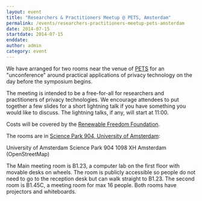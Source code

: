 ```yaml
---
layout: event
title: "Researchers & Practitioners Meetup @ PETS, Amsterdam"
permalink: /events/researchers-practitioners-meetup-pets-amsterdam
date: 2014-07-15
startdate: 2014-07-15
enddate:
author: admin
category: event
---
```


We have arranged for two rooms near the venue of [PETS](http://www.petsymposium.org) for an "unconference" around practical applications of privacy technology on the day before the symposium begins.

The meeting is intended to be a free-for-all for researchers and practitioners of privacy technologies. We encourage attendees to put together a few slides for a short lightning talk if you have something you would like to discuss. The lightning talks, if any, will start at 11:00.

Costs will be covered by the [Renewable Freedom Foundation](http://www.renewablefreedom.org).

The rooms are in [Science Park 904, University of Amsterdam](http://www.uva.nl/en/about-the-uva/the-uva-in-amsterdam/locations/content/sciencepark/science-park.html):

University of Amsterdam
Science Park 904
1098 XH Amsterdam
(OpenStreetMap)

The Main meeting room is B1.23, a computer lab on the first floor with movable desks on wheels. The room is publicly accessible so people do not need to go to the reception desk but can walk straight to B1.23. The second room is B1.45C, a meeting room for max 16 people. Both rooms have projectors and whiteboards.

